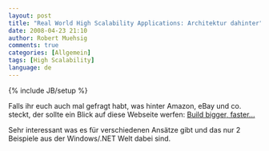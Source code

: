 ```yaml
---
layout: post
title: "Real World High Scalability Applications: Architektur dahinter"
date: 2008-04-23 21:10
author: Robert Muehsig
comments: true
categories: [Allgemein]
tags: [High Scalability]
language: de
---
```

{% include JB/setup %}
<p>Falls ihr euch auch mal gefragt habt, was hinter Amazon, eBay und co. steckt, der sollte ein Blick auf diese Webseite werfen: <a href="http://highscalability.com/links/weblink/24">Build bigger, faster...</a></p> <p>Sehr interessant was es für verschiedenen Ansätze gibt und das nur 2 Beispiele aus der Windows/.NET Welt dabei sind.</p>

